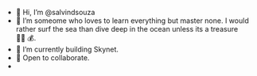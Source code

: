 - 👋 Hi, I’m @salvindsouza
- 👀 I’m someome who loves to learn everything but master none. I would rather surf the sea than dive deep in the ocean unless its a treasure 🏴‍☠️ 💰.
- 🌱 I’m currently building Skynet.
- 💞️ Open to collaborate.
- 
<!---
salvindsouza/salvindsouza is a ✨ special ✨ repository because its `README.md` (this file) appears on your GitHub profile.
You can click the Preview link to take a look at your changes.
--->
